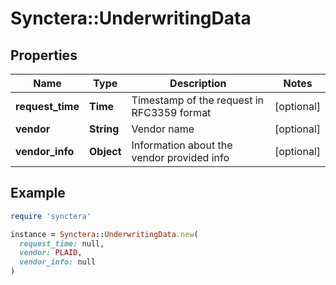 # Synctera::UnderwritingData

## Properties

| Name | Type | Description | Notes |
| ---- | ---- | ----------- | ----- |
| **request_time** | **Time** | Timestamp of the request in RFC3359 format | [optional] |
| **vendor** | **String** | Vendor name | [optional] |
| **vendor_info** | **Object** | Information about the vendor provided info | [optional] |

## Example

```ruby
require 'synctera'

instance = Synctera::UnderwritingData.new(
  request_time: null,
  vendor: PLAID,
  vendor_info: null
)
```

